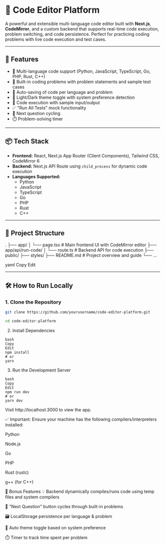 # 🧠 Code Editor Platform

A powerful and extensible multi-language code editor built with **Next.js**, **CodeMirror**, and a custom backend that supports real-time code execution, problem switching, and code persistence. Perfect for practicing coding problems with live code execution and test cases.

---

## 🚀 Features

- 🎯 Multi-language code support (Python, JavaScript, TypeScript, Go, PHP, Rust, C++)
- 🧠 Built-in coding problems with problem statements and sample test cases
- 💾 Auto-saving of code per language and problem
- 🌙 Light/Dark theme toggle with system preference detection
- 🧪 Code execution with sample input/output
- ✅ "Run All Tests" mock functionality
- 🔁 Next question cycling
- ⏱️ Problem-solving timer

---

## 📦 Tech Stack

- **Frontend:** React, Next.js App Router (Client Components), Tailwind CSS, CodeMirror 6
- **Backend:** Next.js API Route using `child_process` for dynamic code execution
- **Languages Supported:**
  - Python
  - JavaScript
  - TypeScript
  - Go
  - PHP
  - Rust
  - C++

---

## 📂 Project Structure

. ├── app/ │ └── page.tsx # Main frontend UI with CodeMirror editor ├── app/api/run-code/ │ └── route.ts # Backend API for code execution ├── public/ ├── styles/ ├── README.md # Project overview and guide └── ...

yaml
Copy
Edit

---

## 🛠️ How to Run Locally

### 1. Clone the Repository

```bash
git clone https://github.com/yourusername/code-editor-platform.git

cd code-editor-platform
```
2. Install Dependencies
```
bash
Copy
Edit
npm install
# or
yarn
```
3. Run the Development Server
```
bash
Copy
Edit
npm run dev
# or
yarn dev
```


Visit http://localhost:3000 to view the app.

✅ Important: Ensure your machine has the following compilers/interpreters installed:

Python

Node.js

Go

PHP

Rust (rustc)

g++ (for C++)

🧩 Bonus Features
💡 Backend dynamically compiles/runs code using temp files and system compilers

🔀 "Next Question" button cycles through built-in problems

🗃 LocalStorage persistence per language & problem

🎨 Auto theme toggle based on system preference

⏱️ Timer to track time spent per problem
